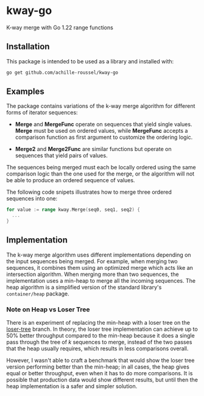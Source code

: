 # kway-go
K-way merge with Go 1.22 range functions

## Installation

This package is intended to be used as a library and installed with:
```sh
go get github.com/achille-roussel/kway-go
```

## Examples

The package contains variations of the k-way merge algorithm for different
forms of iterator sequences:

* **Merge** and **MergeFunc** operate on sequences that yield single
  values. **Merge** must be used on ordered values, while **MergeFunc**
  accepts a comparison function as first argument to customize the
  ordering logic.

* **Merge2** and **Merge2Func** are similar functions but operate on
  sequences that yield pairs of values.

The sequences being merged must each be locally ordered using the same
comparison logic than the one used for the merge, or the algorithm will not
be able to produce an ordered sequence of values.

The following code snipets illustrates how to merge three ordered sequences
into one:
```go
for value := range kway.Merge(seq0, seq1, seq2) {
  ...
}
```

## Implementation

The k-way merge algorithm uses different implementations depending on the
input sequences being merged. For example, when merging two sequences, it
combines them using an optimized merge which acts like an intersection
algorithm. When merging more than two sequences, the implementation uses
a min-heap to merge all the incoming sequences. The heap algorithm is a
simplified version of the standard library's `container/heap` package.

### Note on Heap vs Loser Tree

There is an experiment of replacing the min-heap with a loser tree on the
[loser-tree](https://github.com/achille-roussel/kway-go/tree/loser-tree)
branch. In theory, the loser tree implementation can achieve up to 50% better
throughput compared to the min-heap because it does a single pass through the
tree of *k* sequences to merge, instead of the two passes that the heap usually
requires, which results in less comparisons overall.

However, I wasn't able to craft a benchmark that would show the loser tree
version performing better than the min-heap; in all cases, the heap gives equal
or better throughput, even when it has to do more comparisons. It is possible
that production data would show different results, but until then the heap
implementation is a safer and simpler solution.
